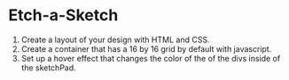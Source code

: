 # Etch-a-Sketch

1. Create a layout of your design with HTML and CSS.
2. Create a container that has a 16 by 16 grid by default with javascript.
3. Set up a hover effect that changes the color of the of the divs inside of the sketchPad.